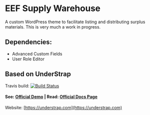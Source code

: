 # EEF Supply Warehouse

A custom WordPress theme to facilitate listing and distributing surplus materials. This is very much a work in progress.

## Dependencies:

  - Advanced Custom Fields
  - User Role Editor

## Based on UnderStrap

Travis build: [![Build Status](https://travis-ci.org/understrap/understrap.svg?branch=master)](https://travis-ci.org/understrap/understrap)

#### See: [Official Demo](https://understrap.com/understrap) | Read: [Official Docs Page](https://understrap.github.io/)

Website: [https://understrap.com](https://understrap.com)
